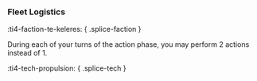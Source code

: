 ### **Fleet Logistics**
:ti4-faction-te-keleres:
{ .splice-faction }

During each of your turns of the action phase, you may perform 2 actions instead of 1.

:ti4-tech-propulsion:
{ .splice-tech }
